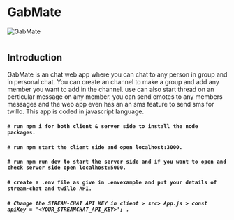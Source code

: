 # GabMate

![GabMate](https://user-images.githubusercontent.com/81036521/176513298-a4a2d89a-f0c3-418b-8817-6a2e24a4013f.JPG)

#

## Introduction
GabMate is an chat web app where you can chat to any person in group and in personal chat. You can create an channel to make a group and add any member you want to add in the channel. use can also start thread on an perticular message on any member. you can send emotes to any members messages and the web app even has an an sms feature to send sms for twillo. This app is coded in javascript language.

#### `# run npm i for both client & server side to install the node packages. `

#### `# run npm start the client side and open localhost:3000.`

#### `# run npm run dev to start the server side and if you want to open and check server side open localhost:5000.`

#### `# create a .env file as give in .envexample and put your details of stream-chat and twillo API.`

##### `# Change the STREAM-CHAT API KEY in client > src> App.js > const apiKey = '<YOUR_STREAMCHAT_API_KEY>'; .`
